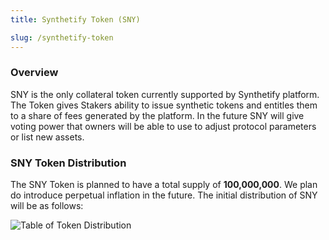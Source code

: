 ```yaml
---
title: Synthetify Token (SNY)

slug: /synthetify-token
---
```


### Overview

SNY is the only collateral token currently supported by Synthetify platform. The Token gives Stakers ability to issue synthetic tokens and entitles them to a share of fees generated by the platform. In the future SNY will give voting power that owners will be able to use to adjust protocol parameters or list new assets.

### SNY Token Distribution

The SNY Token is planned to have a total supply of **100,000,000**. We plan do introduce perpetual inflation in the future. The initial distribution of SNY will be as follows:

![Table of Token Distribution](https://i.imgur.com/hT7UZ6H.png)
